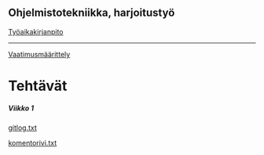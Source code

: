 ## Ohjelmistotekniikka, harjoitustyö

[Työaikakirjanpito](https://github.com/halonenp/ot-harjoitustyo/blob/master/dokumentaatio/Ty%C3%B6aikakirjanpito)
***
[Vaatimusmäärittely](https://github.com/halonenp/ot-harjoitustyo/blob/master/dokumentaatio/Vaatimusm%C3%A4%C3%A4rittely)

**Tehtävät**
============

##### *Viikko 1*

[gitlog.txt](
https://github.com/halonenp/ot-harjoitustyo/blob/master/laskarit/viikko1/gitlog.txt
)

[komentorivi.txt](
https://github.com/halonenp/ot-harjoitustyo/blob/master/laskarit/viikko1/komentorivi.txt
)




